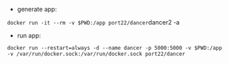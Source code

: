 * generate app:

`docker run -it --rm -v $PWD:/app port22/dancer`dancer2 -a

* run app:

`docker run --restart=always -d --name dancer -p 5000:5000 -v $PWD:/app -v /var/run/docker.sock:/var/run/docker.sock port22/dancer`

